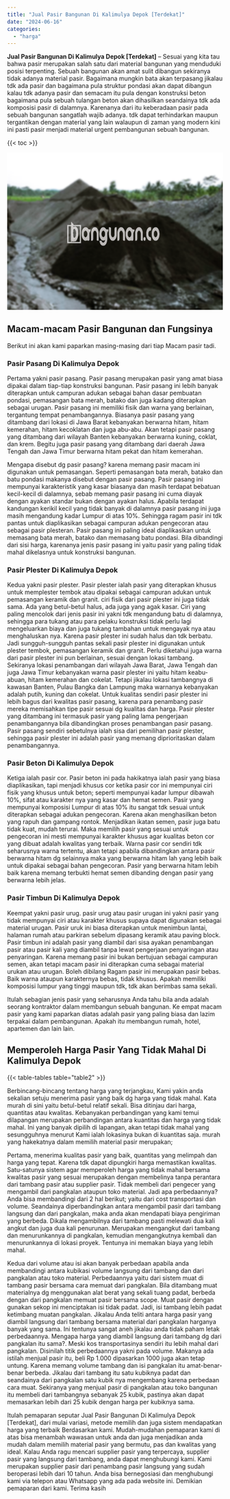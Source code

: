 ```yaml
---
title: "Jual Pasir Bangunan Di Kalimulya Depok [Terdekat]"
date: "2024-06-16"
categories: 
  - "harga"
---
```


**Jual Pasir Bangunan Di Kalimulya Depok \[Terdekat\]** – Sesuai yang kita tau bahwa pasir merupakan salah satu dari material bangunan yang menduduki posisi terpenting. Sebuah bangunan akan amat sulit dibangun sekiranya tidak adanya material pasir. Bagaimana mungkin bata akan terpasang jikalau tdk ada pasir dan bagaimana pula struktur pondasi akan dapat dibangun kalau tdk adanya pasir dan semacam itu pula dengan konstruksi beton bagaimana pula sebuah tulangan beton akan dihasilkan seandainya tdk ada komposisi pasir di dalamnya. Karenanya dari itu keberadaan pasir pada sebuah bangunan sangatlah wajib adanya. tdk dapat terhindarkan maupun tergantikan dengan material yang lain walaupun di zaman yang modern kini ini pasti pasir menjadi material urgent pembangunan sebuah bangunan.

{{< toc >}}

![Jual Pasir Bangunan Di Kalimulya Depok [Terdekat]](/images/jual-pasir-bangunan-67.png)

## Macam-macam Pasir Bangunan dan Fungsinya

Berikut ini akan kami paparkan masing-masing dari tiap Macam pasir tadi.

### Pasir Pasang Di Kalimulya Depok

Pertama yakni pasir pasang. Pasir pasang merupakan pasir yang amat biasa dipakai dalam tiap-tiap konstruksi bangunan. Pasir pasang ini lebih banyak diterapkan untuk campuran adukan sebagai bahan dasar pembuatan pondasi, pemasangan bata merah, batako dan juga kadang diterapkan sebagai urugan. Pasir pasang ini memiliki fisik dan warna yang berlainan, tergantung tempat penambangannya. Biasanya pasir pasang yang ditambang dari lokasi di Jawa Barat kebanyakan berwarna hitam, hitam kemerahan, hitam kecoklatan dan juga abu-abu. Akan tetapi pasir pasang yang ditambang dari wilayah Banten kebanyakan berwarna kuning, coklat, dan krem. Begitu juga pasir pasang yang ditambang dari daerah Jawa Tengah dan Jawa Timur berwarna hitam pekat dan hitam kemerahan.

Mengapa disebut dg pasir pasang? karena memang pasir macam ini digunakan untuk pemasangan. Seperti pemasangan bata merah, batako dan batu pondasi makanya disebut dengan pasir pasang. Pasir pasang ini mempunyai karakteristik yang kasar biasanya dan masih terdapat bebatuan kecil-kecil di dalamnya, sebab memang pasir pasang ini cuma diayak dengan ayakan standar bukan dengan ayakan halus. Apabila terdapat kandungan kerikil kecil yang tidak banyak di dalamnya pasir pasang ini juga masih mengandung kadar Lumpur di atas 10%. Sehingga ragam pasir ini tdk pantas untuk diaplikasikan sebagai campuran adukan pengecoran atau sebagai pasir plesteran. Pasir pasang ini paling ideal diaplikasikan untuk memasang bata merah, batako dan memasang batu pondasi. Bila dibandingi dari sisi harga, karenanya jenis pasir pasang ini yaitu pasir yang paling tidak mahal dikelasnya untuk konstruksi bangunan.

### Pasir Plester Di Kalimulya Depok

Kedua yakni pasir plester. Pasir plester ialah pasir yang diterapkan khusus untuk memplester tembok atau dipakai sebagai campuran adukan untuk pemasangan keramik dan granit. ciri fisik dari pasir plester ini juga tidak sama. Ada yang betul-betul halus, ada juga yang agak kasar. Ciri yang paling mencolok dari jenis pasir ini yakni tdk mengandung batu di dalamnya, sehingga para tukang atau para pelaku konstruksi tidak perlu lagi mengeluarkan biaya dan juga tukang tambahan untuk mengayak nya atau menghaluskan nya. Karena pasir plester ini sudah halus dan tdk berbatu. Jadi sungguh-sungguh pantas sekali pasir plester ini digunakan untuk plester tembok, pemasangan keramik dan granit. Perlu diketahui juga warna dari pasir plester ini pun berlainan, sesuai dengan lokasi tambang. Sekiranya lokasi penambangan dari wilayah Jawa Barat, Jawa Tengah dan juga Jawa Timur kebanyakan warna pasir plester ini yaitu hitam keabu-abuan, hitam kemerahan dan cokelat. Tetapi jikalau lokasi tambangnya di kawasan Banten, Pulau Bangka dan Lampung maka warnanya kebanyakan adalah putih, kuning dan cokelat. Untuk kualitas sendiri pasir plester ini lebih bagus dari kwalitas pasir pasang, karena para penambang pasir mereka memisahkan tipe pasir sesuai dg kualitas dan harga. Pasir plester yang ditambang ini termasuk pasir yang paling lama pengerjaan penambangannya bila dibandingkan proses penambangan pasir pasang. Pasir pasang sendiri sebetulnya ialah sisa dari pemilihan pasir plester, sehingga pasir plester ini adalah pasir yang memang diprioritaskan dalam penambangannya.

### Pasir Beton Di Kalimulya Depok

Ketiga ialah pasir cor. Pasir beton ini pada hakikatnya ialah pasir yang biasa diaplikasikan, tapi menjadi khusus cor ketika pasir cor ini mempunyai ciri fisik yang khusus untuk beton; seperti mempunyai kadar lumpur dibawah 10%, sifat atau karakter nya yang kasar dan hemat semen. Pasir yang mempunyai komposisi Lumpur di atas 10% itu sangat tdk sesuai untuk diterapkan sebagai adukan pengecoran. Karena akan menghasilkan beton yang rapuh dan gampang rontok. Menjadikan ikatan semen, pasir juga batu tidak kuat, mudah terurai. Maka memilih pasir yang sesuai untuk pengecoran ini mesti mempunyai karakter khusus agar kualitas beton cor yang dibuat adalah kwalitas yang terbaik. Warna pasir cor sendiri tdk seharusnya warna tertentu, akan tetapi apabila dibandingkan antara pasir berwarna hitam dg selainnya maka yang berwarna hitam lah yang lebih baik untuk dipakai sebagai bahan pengecoran. Pasir yang berwarna hitam lebih baik karena memang terbukti hemat semen dibanding dengan pasir yang berwarna lebih jelas.

### Pasir Timbun Di Kalimulya Depok

Keempat yakni pasir urug. pasir urug atau pasir urugan ini yakni pasir yang tidak mempunyai ciri atau karakter khusus supaya dapat digunakan sebagai material urugan. Pasir uruk ini biasa diterapkan untuk menimbun lantai, halaman rumah atau parkiran sebelum dipasang keramik atau paving block. Pasir timbun ini adalah pasir yang diambil dari sisa ayakan penambangan pasir atau pasir kali yang diambil tanpa lewat pengerjaan penyaringan atau penyaringan. Karena memang pasir ini bukan bertujuan sebagai campuran semen, akan tetapi macam pasir ini diterapkan cuma sebagai material urukan atau urugan. Boleh dibilang Ragam pasir ini merupakan pasir bebas. Baik warna ataupun karakternya bebas, tidak khusus. Apakah memiliki komposisi lumpur yang tinggi maupun tdk, tdk akan berimbas sama sekali.

Itulah sebagian jenis pasir yang seharusnya Anda tahu bila anda adalah seorang kontraktor dalam membangun sebuah bangunan. Ke empat macam pasir yang kami paparkan diatas adalah pasir yang paling biasa dan lazim terpakai dalam pembangunan. Apakah itu membangun rumah, hotel, apartemen dan lain lain.

## Memperoleh Harga Pasir Yang Tidak Mahal Di Kalimulya Depok

{{< table-tables table="table2" >}}

Berbincang-bincang tentang harga yang terjangkau, Kami yakin anda sekalian setuju menerima pasir yang baik dg harga yang tidak mahal. Kata murah di sini yaitu betul-betul relatif sekali. Bisa ditinjau dari harga, quantitas atau kwalitas. Kebanyakan perbandingan yang kami temui dilapangan merupakan perbandingan antara kuantitas dan harga yang tidak mahal. Ini yang banyak dipilih di lapangan, akan tetapi tidak mahal yang sesungguhnya menurut Kami ialah lokasinya bukan di kuantitas saja. murah yang hakekatnya dalam memilih material pasir merupakan;

Pertama, menerima kualitas pasir yang baik, quantitas yang melimpah dan harga yang tepat. Karena tdk dapat dipungkiri harga memastikan kwalitas. Satu-satunya sistem agar memperoleh harga yang tidak mahal bersama kwalitas pasir yang sesuai merupakan dengan membelinya tanpa perantara dari tambang pasir atau supplier pasir. Tidak membeli dari pengecer yang mengambil dari pangkalan ataupun toko material. Jadi apa perbedaannya? Anda bisa membandingi dari 2 hal berikut; yaitu dari cost transportasi dan volume. Seandainya diperbandingkan antara mengambil pasir dari tambang langsung dan dari pangkalan, maka anda akan mendapati biaya pengiriman yang berbeda. Dikala mengambilnya dari tambang pasti melewati dua kali angkut dan juga dua kali penurunan. Merupakan mengangkut dari tambang dan menurunkannya di pangkalan, kemudian mengangkutnya kembali dan menurunkannya di lokasi proyek. Tentunya ini memakan biaya yang lebih mahal.

Kedua dari volume atau isi akan banyak perbedaan apabila anda membandingi antara kubikasi volume langsung dari tambang dan dari pangkalan atau toko material. Perbedaannya yaitu dari sistem muat di tambang pasir bersama cara memuat dari pangkalan. Bila ditambang muat materialnya dg menggunakan alat berat yang sekali tuang padat, berbeda dengan dari pangkalan memuat pasir bersama scope. Muat pasir dengan gunakan sekop ini menciptakan isi tidak padat. Jadi, isi tambang lebih padat ketimbang muatan pangkalan. Jikalau Anda teliti antara harga pasir yang diambil langsung dari tambang bersama material dari pangkalan harganya banyak yang sama. Ini tentunya sangat aneh jikalau anda tidak paham letak perbedaannya. Mengapa harga yang diambil langsung dari tambang dg dari pangkalan itu sama?. Meski kos transportasinya sendiri itu lebih mahal dari pangkalan. Disinilah titik perbedaannya yakni pada volume. Makanya ada istilah menjual pasir itu, beli Rp 1.000 dipasarkan 1000 juga akan tetap untung. Karena memang volume tambang dan isi pangkalan itu amat-benar-benar berbeda. Jikalau dari tambang itu satu kubiknya padat dan seandainya dari pangkalan satu kubik nya mengembang karena perbedaan cara muat. Sekiranya yang menjual pasir di pangkalan atau toko bangunan itu membeli dari tambangnya sebanyak 25 kubik, pastinya akan dapat memasarkan lebih dari 25 kubik dengan harga per kubiknya sama.

Itulah pemaparan seputar Jual Pasir Bangunan Di Kalimulya Depok \[Terdekat\], dari mulai variasi, metode memilih dan juga sistem mendapatkan harga yang terbaik Berdasarkan kami. Mudah-mudahan pemaparan kami di atas bisa menambah wawasan untuk anda dan juga menjadikan anda mudah dalam memilih material pasir yang bermutu, pas dan kwalitas yang ideal. Kalau Anda ragu mencari supplier pasir yang terpercaya, supplier pasir yang langsung dari tambang, anda dapat menghubungi kami. Kami merupakan supplier pasir dari penambang pasir langsung yang sudah beroperasi lebih dari 10 tahun. Anda bisa bernegosiasi dan menghubungi kami via telepon atau Whatsapp yang ada pada website ini. Demikian pemaparan dari kami. Terima kasih
